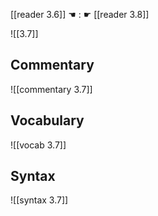 [[reader 3.6]] ☚ : ☛ [[reader 3.8]]

![[3.7]]

## Commentary

![[commentary 3.7]]

## Vocabulary

![[vocab 3.7]]

## Syntax

![[syntax 3.7]]

